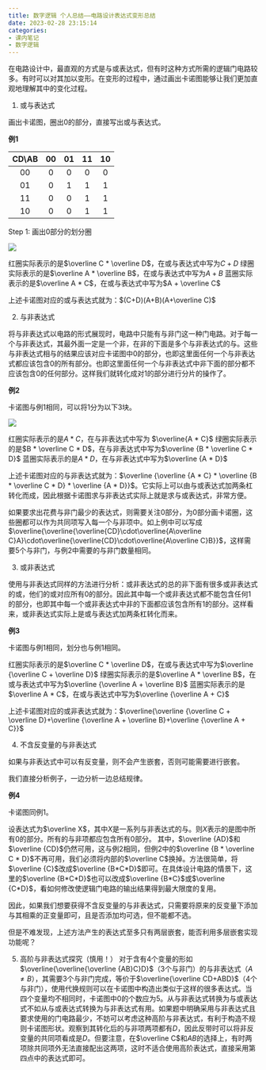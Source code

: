 ```yaml
---
title: 数字逻辑 个人总结——电路设计表达式变形总结
date: 2023-02-28 23:15:14
categories:
- 课内笔记
- 数字逻辑
---
```

在电路设计中，最直观的方式是与或表达式，但有时这种方式所需的逻辑门电路较多。有时可以对其加以变形。在变形的过程中，通过画出卡诺图能够让我们更加直观地理解其中的变化过程。

1. 或与表达式

画出卡诺图，圈出0的部分，直接写出或与表达式。

**例1**

|CD\AB|00|01|11|10|
|:-:|:-:|:-:|:-:|:-:|
|00|0|0|0|0|
|01|0|1|1|1|
|11|0|0|1|1|
|10|0|0|1|1|

Step 1: 画出0部分的划分圈

![](1.png)

红圈实际表示的是$\overline C * \overline D$，在或与表达式中写为$C + D$
绿圈实际表示的是$\overline A * \overline B$，在或与表达式中写为$A + B$
蓝圈实际表示的是$\overline A * C$，在或与表达式中写为$A + \overline C$

上述卡诺图对应的或与表达式就为：$(C+D)(A+B)(A+\overline C)$

2. 与非表达式

将与非表达式以电路的形式展现时，电路中只能有与非门这一种门电路。对于每一个与非表达式，其最外面一定是一个非，在非的下面是多个与非表达式的与。这些与非表达式相与的结果应该对应卡诺图中0的部分，也即这里面任何一个与非表达式都应该包含0的所有部分。也即这里面任何一个与非表达式中非下面的部分都不应该包含0的任何部分。这样我们就转化成对1的部分进行分片的操作了。

**例2**

卡诺图与例1相同，可以将1分为以下3块。

![](2.png)

红圈实际表示的是$A * C$，在与非表达式中写为 $\overline{A * C}$
绿圈实际表示的是$B * \overline C * D$，在与非表达式中写为$\overline {B * \overline C * D}$
蓝圈实际表示的是$A * D$，在与非表达式中写为$\overline {A * D}$

上述卡诺图对应的与非表达式就为：$\overline {\overline {A * C} * \overline {B * \overline C * D} * \overline {A * D}}$。它实际上可以由与或表达式加两条杠转化而成，因此根据卡诺图求与非表达式实际上就是求与或表达式，非常方便。

如果要求出花费与非门最少的表达式，则需要关注0部分，为0部分画卡诺圈，这些圈都可以作为共同项写入每一个与非项中。如上例中可以写成$\overline{\overline{\overline{CD}\cdot\overline{A\overline C}A}\cdot\overline{\overline{CD}\cdot\overline{A\overline C}B}}$，这样需要5个与非门，与例2中需要的与非门数量相同。

3. 或非表达式

使用与非表达式同样的方法进行分析：或非表达式的总的非下面有很多或非表达式的或，他们的或对应所有0的部分。因此其中每一个或非表达式都不能包含任何1的部分，也即其中每一个或非表达式中非的下面都应该包含所有1的部分。这样看来，或非表达式实际上是或与表达式加两条杠转化而来。

**例3**

卡诺图与例1相同，划分也与例1相同。

红圈实际表示的是$\overline C * \overline D$，在或与表达式中写为$\overline {\overline C + \overline D}$
绿圈实际表示的是$\overline A * \overline B$，在或与表达式中写为$\overline {\overline A + \overline B}$
蓝圈实际表示的是$\overline A * C$，在或与表达式中写为$\overline {\overline A + C}$

上述卡诺图对应的或非表达式就为：$\overline{\overline {\overline C + \overline D}+\overline {\overline A + \overline B}+\overline {\overline A + C}}$

4. 不含反变量的与非表达式

如果与非表达式中可以有反变量，则不会产生嵌套，否则可能需要进行嵌套。

我们直接分析例子，一边分析一边总结规律。

**例4**

卡诺图同例1。

设表达式为$\overline X$，其中$X$是一系列与非表达式的与。则$X$表示的是图中所有0的部分。所有的与非项都应包含所有0部分。
其中，$\overline {AD}$和$\overline {CD}$仍然可用，这与例2相同，但例2中的$\overline {B * \overline C * D}$不再可用，我们必须将内部的$\overline C$换掉。方法很简单，将$\overline {C}$改成$\overline {B*C*D}$即可。在具体设计电路的情景下，这里的$\overline {B*C*D}$也可以改成$\overline {B*C}$或$\overline {C*D}$，看如何修改使逻辑门电路的输出结果得到最大限度的复用。

因此，如果我们想要获得不含反变量的与非表达式，只需要将原来的反变量下添加与其相乘的正变量即可，且是否添加均可选，但不能都不选。

但是不难发现，上述方法产生的表达式至多只有两层嵌套，能否利用多层嵌套实现功能呢？

5. 高阶与非表达式探究（慎用！）
对于含有4个变量的形如$\overline{\overline{\overline {AB}C}D}$（3个与非门）的与非表达式（$A\ne B$），其需要3个与非门完成，等价于$\overline{\overline CD+ABD}$（4个与非门），使用代换规则可以在卡诺图中构造出类似于这样的很多表达式。当四个变量均不相同时，卡诺图中0的个数应为5。从与非表达式转换为与或表达式不如从与或表达式转换为与非表达式有用。如果题中明确采用与非表达式且要求使用的门电路最少，不妨可以考虑这种高阶与非表达式，有利于构造不规则卡诺图形状。观察到其转化后的与非项两项都有$D$，因此反带时可以将非反变量的共同项看成是$D$。但要注意，在$\overline C$和$AB$的选择上，有时两项除共同项外无法直接配出这两项，这时不适合使用高阶表达式，直接采用第四点中的表达式即可。
